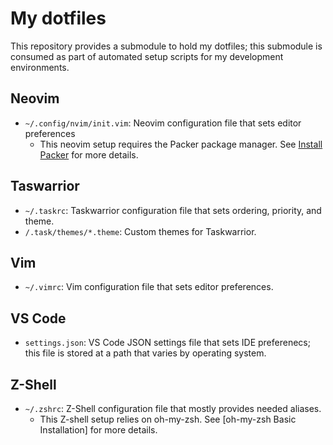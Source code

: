 # My dotfiles
This repository provides a submodule to hold my dotfiles; this submodule is consumed as part of automated setup scripts for my development environments.

## Neovim
- `~/.config/nvim/init.vim`: Neovim configuration file that sets editor preferences
    - This neovim setup requires the Packer package manager. See [Install Packer](https://github.com/wbthomason/packer.nvim?tab=readme-ov-file#quickstart) for more details.

## Taswarrior
- `~/.taskrc`: Taskwarrior configuration file that sets ordering, priority, and theme.
- `/.task/themes/*.theme`: Custom themes for Taskwarrior.

## Vim
- `~/.vimrc`: Vim configuration file that sets editor preferences.

## VS Code
- `settings.json`: VS Code JSON settings file that sets IDE preferenecs; this file is stored at a path that varies by operating system.

## Z-Shell
- `~/.zshrc`: Z-Shell configuration file that mostly provides needed aliases.
    - This Z-shell setup relies on oh-my-zsh. See [oh-my-zsh Basic Installation] for more details. 
